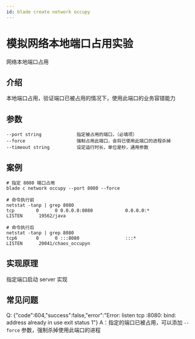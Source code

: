 ```yaml
---
id: blade create network occupy
---
```


# 模拟网络本地端口占用实验

网络本地端口占用

## 介绍
本地端口占用，验证端口已被占用的情况下，使用此端口的业务容错能力

## 参数
```text
--port string             指定被占用的端口，（必填项）
--force                   强制占用此端口，会将已使用此端口的进程杀掉
--timeout string          设定运行时长，单位是秒，通用参数
```

## 案例
```text
# 指定 8080 端口占用
blade c network occupy --port 8080 --force

# 命令执行前
netstat -tanp | grep 8080
tcp        0      0 0.0.0.0:8080            0.0.0.0:*               LISTEN      19562/java

# 命令执行后
netstat -tanp | grep 8080
tcp6       0      0 :::8080                 :::*                    LISTEN      20041/chaos_occupyn
```

## 实现原理
指定端口启动 server 实现

## 常见问题
Q: {"code":604,"success":false,"error":"Error: listen tcp :8080: bind: address already in use exit status 1"}
A：指定的端口已被占用，可以添加 `--force` 参数，强制杀掉使用此端口的进程
